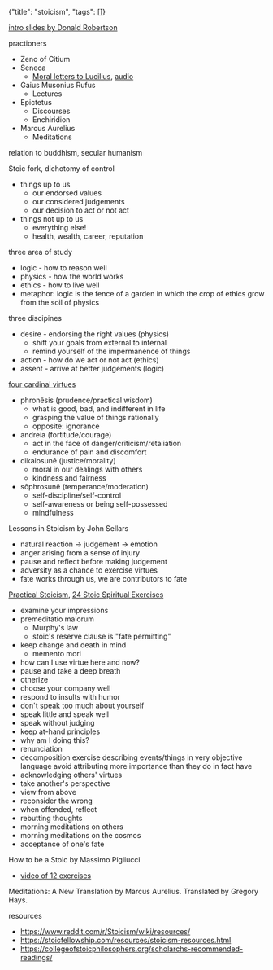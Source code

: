 {"title": "stoicism", "tags": []}

[intro slides by Donald Robertson](https://melvinzhang.keybase.pub/ld/intro-stoicism.pdf)

practioners
* Zeno of Citium
* Seneca
  * [Moral letters to Lucilius](https://en.wikisource.org/wiki/Moral_letters_to_Lucilius), [audio](https://librivox.org/moral-letters-to-lucilius-epistulae-morales-ad-lucilium-by-lucius-annaeus-seneca/)
* Gaius Musonius Rufus
  * Lectures
* Epictetus
  * Discourses
  * Enchiridion
* Marcus Aurelius
  * Meditations

relation to buddhism, secular humanism

Stoic fork, dichotomy of control
* things up to us
  * our endorsed values
  * our considered judgements
  * our decision to act or not act
* things not up to us
  * everything else!
  * health, wealth, career, reputation

three area of study
* logic - how to reason well
* physics - how the world works
* ethics - how to live well
* metaphor: logic is the fence of a garden in which the crop of ethics grow from the soil of physics

three discipines
* desire - endorsing the right values (physics)
  * shift your goals from external to internal
  * remind yourself of the impermanence of things
* action - how do we act or not act (ethics)
* assent - arrive at better judgements (logic)

[four cardinal virtues](https://donaldrobertson.name/2018/01/18/what-do-the-stoic-virtues-mean)
* phronêsis (prudence/practical wisdom)
  * what is good, bad, and indifferent in life
  * grasping the value of things rationally
  * opposite: ignorance
* andreia (fortitude/courage)
  * act in the face of danger/criticism/retaliation
  * endurance of pain and discomfort
* dikaiosunê (justice/morality)
  * moral in our dealings with others
  * kindness and fairness
* sôphrosunê (temperance/moderation)
  * self-discipline/self-control
  * self-awareness or being self-possessed
  * mindfulness

Lessons in Stoicism by John Sellars
* natural reaction -> judgement -> emotion
* anger arising from a sense of injury
* pause and reflect before making judgement
* adversity as a chance to exercise virtues
* fate works through us, we are contributors to fate

[Practical Stoicism](http://c0c0c0.net/practical.html),
[24 Stoic Spiritual Exercises](https://stoicfellowship.com/assets/pdfs/24%20Stoic%20Spiritual%20Exercises.pdf)
* examine your impressions
* premeditatio malorum
  * Murphy's law
  * stoic's reserve clause is "fate permitting"
* keep change and death in mind
  * memento mori
* how can I use virtue here and now?
* pause and take a deep breath
* otherize
* choose your company well
* respond to insults with humor
* don't speak too much about yourself
* speak little and speak well
* speak without judging
* keep at-hand principles
* why am I doing this?
* renunciation
* decomposition exercise
     describing events/things in very objective language
     avoid attributing more importance than they do in fact have
* acknowledging others' virtues
* take another's perspective
* view from above
* reconsider the wrong
* when offended, reflect
* rebutting thoughts
* morning meditations on others
* morning meditations on the cosmos
* acceptance of one's fate

How to be a Stoic by Massimo Pigliucci
* [video of 12 exercises](https://www.youtube.com/watch?v=wH6dSe_dYgM)

Meditations: A New Translation by Marcus Aurelius. Translated by Gregory Hays.

resources
* https://www.reddit.com/r/Stoicism/wiki/resources/
* https://stoicfellowship.com/resources/stoicism-resources.html
* https://collegeofstoicphilosophers.org/scholarchs-recommended-readings/

